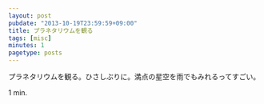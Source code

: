 ```yaml
---
layout: post
pubdate: "2013-10-19T23:59:59+09:00"
title: プラネタリウムを観る
tags: [misc]
minutes: 1
pagetype: posts
---
```

プラネタリウムを観る。ひさしぶりに。満点の星空を雨でもみれるってすごい。

1 min.
